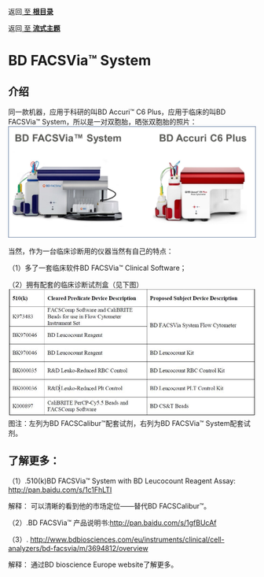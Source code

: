 返回[ 至 **根目录**](../../../README.md)

返回[ 至 **流式主题**](../facscontent.md)

# BD FACSVia™ System
## 介绍

同一款机器，应用于科研的叫BD Accuri™ C6 Plus，应用于临床的叫BD FACSVia™ System，所以是一对双胞胎，晒张双胞胎的照片：
![晒张双胞胎的照片](VC.jpg)

当然，作为一台临床诊断用的仪器当然有自己的特点：

（1）多了一套临床软件BD FACSVia™ Clinical Software；

（2）拥有配套的临床诊断试剂盒（见下图）
![晒张双胞胎的照片](caliburvsvia.jpg)
图注：左列为BD FACSCalibur™配套试剂，右列为BD FACSVia™ System配套试剂。

## 了解更多：

（1）.510(k)BD FACSVia™ System with BD Leucocount Reagent Assay: http://pan.baidu.com/s/1c1FhLTI

 解释： 可以清晰的看到他的市场定位——替代BD FACSCalibur™。

（2）.BD FACSVia™ 产品说明书:http://pan.baidu.com/s/1gfBUcAf

（3）. http://www.bdbiosciences.com/eu/instruments/clinical/cell-analyzers/bd-facsvia/m/3694812/overview

 解释： 通过BD bioscience Europe website了解更多。